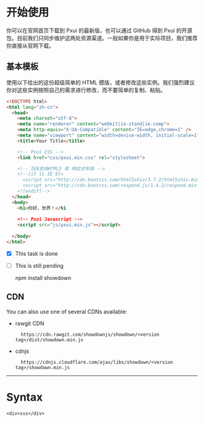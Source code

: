 



# 开始使用 

你可以在官网首页下载到 Pxui 的最新版，也可以通过 GitHub 得到 Pxui 的开源包。目前我们只同步维护这两处资源渠道。一般如果你是用于实际项目，我们推荐你直接从官网下载。


## 基本模板
使用以下给出的这份超级简单的 HTML 模版，或者修改这些实例。我们强烈建议你对这些实例按照自己的需求进行修改，而不要简单的复制、粘贴。

``` html
<!DOCTYPE html>
<html lang="zh-cn">
  <head>
	<meta charset="utf-8">
	<meta name="renderer" content="webkit|ie-stand|ie-comp">
	<meta http-equiv="X-UA-Compatible" content="IE=edge,chrome=1" />
	<meta name="viewport" content="width=device-width, initial-scale=1">
	<title>Your Title</title>

	<!-- Pxui CSS -->
	<link href="css/pxui.min.css" rel="stylesheet">

	<!-- IE8支持HTML5 和 响应式布局 -->
	<!--[if lt IE 9]>
	  <script src="http://cdn.bootcss.com/html5shiv/3.7.2/html5shiv.min.js"></script>
	  <script src="http://cdn.bootcss.com/respond.js/1.4.2/respond.min.js"></script>
	<![endif]-->
  </head>
  <body>
	<h1>你好，世界！</h1
	
	<!-- Pxui Javascript -->
	<script src="js/pxui.min.js"></script>
	
  </body>
</html>
```






- [x] This task is done
- [ ] This is still pending



    npm install showdown

## CDN

You can also use one of several CDNs available: 

* rawgit CDN

        https://cdn.rawgit.com/showdownjs/showdown/<version tag>/dist/showdown.min.js

* cdnjs

        https://cdnjs.cloudflare.com/ajax/libs/showdown/<version tag>/showdown.min.js


[sd-logo]: https://raw.githubusercontent.com/showdownjs/logo/master/dist/logo.readme.png
[releases]: https://github.com/showdownjs/showdown/releases
[atx]: http://www.aaronsw.com/2002/atx/intro
[setext]: https://en.wikipedia.org/wiki/Setext

---------

# Syntax

``` <div>sss</div> ```